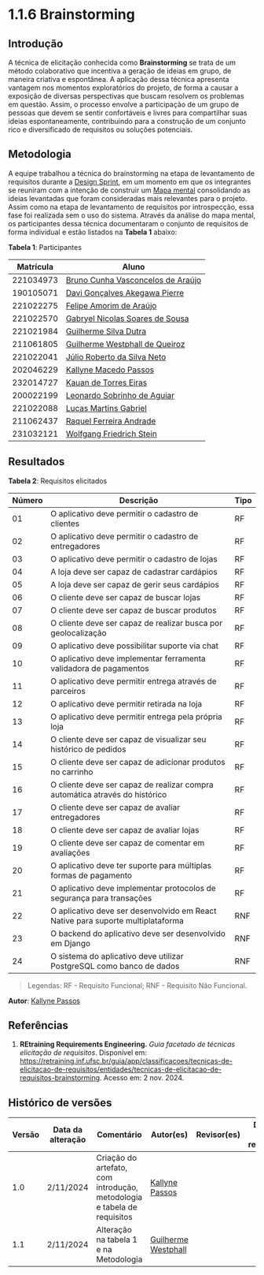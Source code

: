 # 1.1.6 Brainstorming

## Introdução

A técnica de elicitação conhecida como **Brainstorming** se trata de um método colaborativo que incentiva a geração de ideias em grupo, de maneira criativa e espontânea. A aplicação dessa técnica apresenta vantagem nos momentos exploratórios do projeto, de forma a causar a exposição de diversas perspectivas que buscam resolvem os problemas em questão. Assim, o processo envolve a participação de um grupo de pessoas que devem se sentir confortáveis e livres para compartilhar suas ideias espontaneamente, contribuindo para a construção de um conjunto rico e diversificado de requisitos ou soluções potenciais.

## Metodologia

A equipe trabalhou a técnica do brainstorming na etapa de levantamento de requisitos durante a [Design Sprint](../1.1.DesignSprint.md), em um momento em que os integrantes se reuniram com a intenção de construir um [Mapa mental](../MapaMental.md) consolidando as ideias levantadas que foram consideradas mais relevantes para o projeto. Assim como na etapa de levantamento de requisitos por introspecção, essa fase foi realizada sem o uso do sistema. Através da análise do mapa mental, os participantes dessa técnica documentaram o conjunto de requisitos de forma individual e estão listados na **Tabela 1** abaixo:

**Tabela 1**: Participantes

| Matrícula | Aluno                                                            |
| --------- | ---------------------------------------------------------------- |
| 221034973 | [Bruno Cunha Vasconcelos de Araújo](https://github.com/brunocva) |
| 190105071 | [Davi Gonçalves Akegawa Pierre](https://github.com/DaviPierre)   |
| 221022275 | [Felipe Amorim de Araújo](https://github.com/lipeaaraujo)        |
| 221022570 | [Gabryel Nicolas Soares de Sousa](https://github.com/gabryelns)  |
| 221021984 | [Guilherme Silva Dutra](https://github.com/GuiDutra21)           |
| 211061805 | [Guilherme Westphall de Queiroz](https://github.com/west7)       |
| 221022041 | [Júlio Roberto da Silva Neto](https://github.com/JulioR2022)     |
| 202046229 | [Kallyne Macedo Passos](https://github.com/kalipassos)           |
| 232014727 | [Kauan de Torres Eiras](https://github.com/kauaneiras)           |
| 200022199 | [Leonardo Sobrinho de Aguiar](https://github.com/Leonardo0o0)    |
| 221022088 | [Lucas Martins Gabriel](https://github.com/martinsglucas)        |
| 211062437 | [Raquel Ferreira Andrade](https://github.com/raquel-andrade)     |
| 231032121 | [Wolfgang Friedrich Stein](https://github.com/Wolffstein)        |

## Resultados

**Tabela 2**: Requisitos elicitados

| Número | Descrição                                                                       | Tipo |
| ------ | ------------------------------------------------------------------------------- | ---- |
| 01     | O aplicativo deve permitir o cadastro de clientes                               | RF   |
| 02     | O aplicativo deve permitir o cadastro de entregadores                           | RF   |
| 03     | O aplicativo deve permitir o cadastro de lojas                                  | RF   |
| 04     | A loja deve ser capaz de cadastrar cardápios                                    | RF   |
| 05     | A loja deve ser capaz de gerir seus cardápios                                   | RF   |
| 06     | O cliente deve ser capaz de buscar lojas                                        | RF   |
| 07     | O cliente deve ser capaz de buscar produtos                                     | RF   |
| 08     | O cliente deve ser capaz de realizar busca por geolocalização                   | RF   |
| 09     | O aplicativo deve possibilitar suporte via chat                                 | RF   |
| 10     | O aplicativo deve implementar ferramenta validadora de pagamentos               | RF   |
| 11     | O aplicativo deve permitir entrega através de parceiros                         | RF   |
| 12     | O aplicativo deve permitir retirada na loja                                     | RF   |
| 13     | O aplicativo deve permitir entrega pela própria loja                            | RF   |
| 14     | O cliente deve ser capaz de visualizar seu histórico de pedidos                 | RF   |
| 15     | O cliente deve ser capaz de adicionar produtos no carrinho                      | RF   |
| 16     | O cliente deve ser capaz de realizar compra automática através do histórico     | RF   |
| 17     | O cliente deve ser capaz de avaliar entregadores                                | RF   |
| 18     | O cliente deve ser capaz de avaliar lojas                                       | RF   |
| 19     | O cliente deve ser capaz de comentar em avaliações                              | RF   |
| 20     | O aplicativo deve ter suporte para múltiplas formas de pagamento                | RF   |
| 21     | O aplicativo deve implementar protocolos de segurança para transações           | RF   |
| 22     | O aplicativo deve ser desenvolvido em React Native para suporte multiplataforma | RNF  |
| 23     | O backend do aplicativo deve ser desenvolvido em Django                         | RNF  |
| 24     | O sistema do aplicativo deve utilizar PostgreSQL como banco de dados            | RNF  |

> Legendas: RF - Requisito Funcional; RNF - Requisito Não Funcional.

**Autor**: [Kallyne Passos](https://github.com/kalipassos)

## Referências

1. **REtraining Requirements Engineering.** *Guia facetado de técnicas elicitação de requisitos*. Disponível em: <https://retraining.inf.ufsc.br/guia/app/classificacoes/tecnicas-de-elicitacao-de-requisitos/entidades/tecnicas-de-elicitacao-de-requisitos-brainstorming>. Acesso em: 2 nov. 2024.

## Histórico de versões

| Versão | Data da alteração | Comentário                                                              | Autor(es)                                       | Revisor(es) | Data de revisão |
| ------ | ----------------- | ----------------------------------------------------------------------- | ----------------------------------------------- | ----------- | --------------- |
| 1.0    | 2/11/2024         | Criação do artefato, com introdução, metodologia e tabela de requisitos | [Kallyne Passos](https://github.com/kalipassos) |             |                 |
| 1.1    | 2/11/2024         | Alteração na tabela 1 e na Metodologia                                  | [Guilherme Westphall](https://github.com/west7) |             |                 |